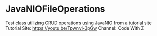 # JavaNIOFileOperations
Test class utilizing CRUD operations using JavaNIO from a tutorial site
Tutorial Site:
https://youtu.be/Tpwnvi-3pGw
Channel: Code With Z
